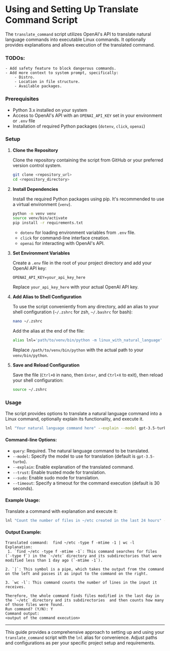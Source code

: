 # Using and Setting Up Translate Command Script

The `translate_command` script utilizes OpenAI's API to translate natural language commands into executable Linux commands. It optionally provides explanations and allows execution of the translated command.

### TODOs:

    - Add safety feature to block dangerous commands.
    - Add more context to system prompt, specifically:
        - Distro.
        - Location in file structure.
        - Available packages.

### Prerequisites

- Python 3.x installed on your system
- Access to OpenAI's API with an `OPENAI_API_KEY` set in your environment or `.env` file
- Installation of required Python packages (`dotenv`, `click`, `openai`)

### Setup

1. **Clone the Repository**

   Clone the repository containing the script from GitHub or your preferred version control system.

   ```bash
   git clone <repository_url>
   cd <repository_directory>
   ```

2. **Install Dependencies**

   Install the required Python packages using pip. It's recommended to use a virtual environment (`venv`).

   ```bash
   python -m venv venv
   source venv/bin/activate
   pip install -r requirements.txt
   ```

   - `dotenv` for loading environment variables from `.env` file.
   - `click` for command-line interface creation.
   - `openai` for interacting with OpenAI's API.

3. **Set Environment Variables**

   Create a `.env` file in the root of your project directory and add your OpenAI API key:

   ```plaintext
   OPENAI_API_KEY=your_api_key_here
   ```

   Replace `your_api_key_here` with your actual OpenAI API key.

4. **Add Alias to Shell Configuration**

   To use the script conveniently from any directory, add an alias to your shell configuration (`~/.zshrc` for zsh, `~/.bashrc` for bash):

   ```bash
   nano ~/.zshrc
   ```

   Add the alias at the end of the file:

   ```bash
   alias lnl='path/to/venv/bin/python -m linux_with_natural_language'
   ```

   Replace `/path/to/venv/bin/python` with the actual path to your `venv/bin/python`.

5. **Save and Reload Configuration**

   Save the file (`Ctrl+O` in nano, then `Enter`, and `Ctrl+X` to exit), then reload your shell configuration:

   ```bash
   source ~/.zshrc
   ```

### Usage

The script provides options to translate a natural language command into a Linux command, optionally explain its functionality, and execute it.

```bash
lnl "Your natural language command here" --explain --model gpt-3.5-turbo --trust --sudo --timeout 30
```

#### Command-line Options:

- `query`: Required. The natural language command to be translated.
- `--model`: Specify the model to use for translation (default is `gpt-3.5-turbo`).
- `--explain`: Enable explanation of the translated command.
- `--trust`: Enable trusted mode for translation.
- `--sudo`: Enable sudo mode for translation.
- `--timeout`: Specify a timeout for the command execution (default is 30 seconds).

#### Example Usage:

Translate a command with explanation and execute it:

```bash
lnl "Count the number of files in ~/etc created in the last 24 hours" --explain
```

#### Output Example:

```plaintext
Translated command:  find ~/etc -type f -mtime -1 | wc -l
Explanation:
 1. `find ~/etc -type f -mtime -1`: This command searches for files (`-type f`) in the `~/etc` directory and its subdirectories that were modified less than 1 day ago (`-mtime -1`).

2. `|`: This symbol is a pipe, which takes the output from the command on the left and passes it as input to the command on the right.

3. `wc -l`: This command counts the number of lines in the input it receives.

Therefore, the whole command finds files modified in the last day in the `~/etc` directory and its subdirectories  and then counts how many of those files were found.
Run command? (Y/N): Y
Command output:
<output of the command execution>
```

---

This guide provides a comprehensive approach to setting up and using your `translate_command` script with the `lnl` alias for convenience. Adjust paths and configurations as per your specific project setup and requirements.

